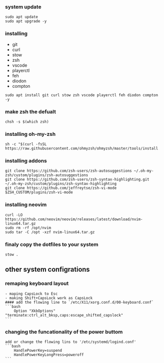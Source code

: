 
### system update
```
sudo apt update
sudo apt upgrade -y
```

### installing
- git
- curl
- stow
- zsh
- vscode
- playerctl
- feh
- diodon
- compton
```
sudo apt install git curl stow zsh vscode playerctl feh diodon compton -y
```

### make zsh the defualt
```
chsh -s $(which zsh)
```

### installing oh-my-zsh
```
sh -c "$(curl -fsSL https://raw.githubusercontent.com/ohmyzsh/ohmyzsh/master/tools/install.sh)"
```

### installing addons
```
git clone https://github.com/zsh-users/zsh-autosuggestions ~/.oh-my-zsh/custom/plugins/zsh-autosuggestions
git clone https://github.com/zsh-users/zsh-syntax-highlighting.git ~/.oh-my-zsh/custom/plugins/zsh-syntax-highlighting
git clone https://github.com/jeffreytse/zsh-vi-mode $ZSH_CUSTOM/plugins/zsh-vi-mode
```

### installing neovim
```
curl -LO https://github.com/neovim/neovim/releases/latest/download/nvim-linux64.tar.gz
sudo rm -rf /opt/nvim
sudo tar -C /opt -xzf nvim-linux64.tar.gz
```

### finaly copy the dotfiles to your system
```
stow .
```

## other system configrations

### remaping keyboard layout
    - maping CapsLock to Esc
    - making Shift+CapsLock work as CapsLock
    #### add the flowing line to `/etc/X11/xorg.conf.d/00-keyboard.conf`
    ```bash
    	Option "XkbOptions" "terminate:ctrl_alt_bksp,caps:escape_shifted_capslock"
    ```
### changing the funcationality of the power buttom
    add or change the flowing lins to '/etc/systemd/logind.conf'
    ```bash
        HandlePowerKey=suspend
        HandlePowerKeyLongPress=poweroff   
    ```
